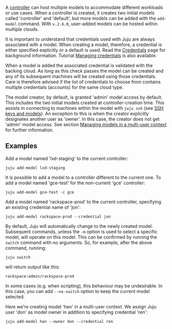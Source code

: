 A [controller](/t/controllers/1111) can host multiple models to accommodate different workloads or use cases. When a controller is created, it creates two initial models called 'controller' and 'default', but more models can be added with the `add-model` command. With `v.2.6.0`, user-added models can be hosted within multiple clouds.

It is important to understand that credentials used with Juju are always associated with a model. When creating a model, therefore, a credential is either specified explicitly or a default is used. Read the [Credentials](/t/credentials/1112) page for background information. Tutorial [Managing credentials](/t/tutorial-managing-credentials/1289) is also available.

When a model is added the associated credential is validated with the backing cloud. As long as this check passes the model can be created and any of its subsequent machines will be created using those credentials. Care is therefore advised if the list of credentials to choose from contains multiple credentials (accounts) for the same cloud type.

The model creator, by default, is granted 'admin' model access by default. This includes the two initial models created at controller-creation time. This assists in connecting to machines within the model with `juju ssh` (see [SSH keys and models](/t/machine-authentication/1146#heading--ssh-keys-and-models)). An exception to this is when the creator explicitly designates another user as 'owner'. In this case, the creator does not get 'admin' model access. See section [Managing models in a multi-user context](/t/working-with-multiple-users/1156#heading--managing-models-in-a-multi-user-context) for further information.

<h2 id="heading--examples">Examples</h2>

Add a model named 'lxd-staging' to the current controller:

```text
juju add-model lxd-staging
```

It is possible to add a model to a controller different to the current one. To add a model named 'gce-test' for the non-current 'gce' controller:

```text
juju add-model gce-test -c gce 
```

Add a model named 'rackspace-prod' to the current controller, specifying an existing credential name of 'jon':

```text
juju add-model rackspace-prod --credential jon
```

By default, Juju will automatically change to the newly created model. Subsequent commands, unless the `-m` option is used to select a specific model, will operate on this model. This can be confirmed by running the `switch` command with no arguments. So, for example, after the above command, running:

```text
juju switch
```

will return output like this:

```text
rackspace:admin/rackspace-prod
```

In some cases (e.g. when scripting), this behaviour may be undesirable. In this case, you can add `--no-switch` option to keep the current model selected.

Here we're creating model 'han' in a multi-user context. We assign Juju user 'don' as model owner in addition to specifying credential 'ren':

```text
juju add-model han --owner don --credential ren
```

